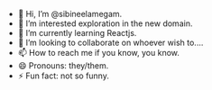 - 👋 Hi, I’m @sibineelamegam.
- 👀 I’m interested exploration in the new domain.
- 🌱 I’m currently learning Reactjs.
- 💞️ I’m looking to collaborate on whoever wish to....
- 📫 How to reach me if you know, you know.
- 😄 Pronouns: they/them.
- ⚡ Fun fact: not so funny.

<!---
sibineelamegam/sibineelamegam is a ✨ special ✨ repository because its `README.md` (this file) appears on your GitHub profile.
You can click the Preview link to take a look at your changes.
--->
